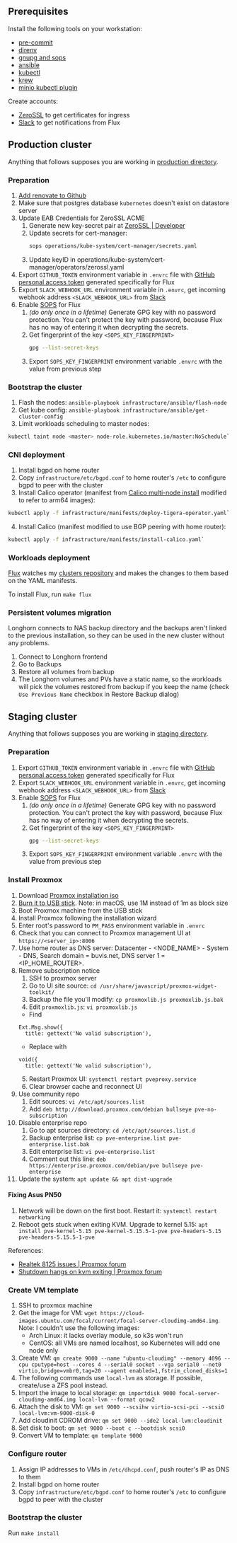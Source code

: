 ## Prerequisites

Install the following tools on your workstation:

- [pre-commit](https://pre-commit.com/#installation)
- [direnv](https://direnv.net/docs/installation.html)
- [gnupg and sops](https://fluxcd.io/docs/guides/mozilla-sops/)
- [ansible](https://docs.ansible.com/ansible/latest/installation_guide/intro_installation.html)
- [kubectl](https://kubernetes.io/docs/tasks/tools/#kubectl)
- [krew](https://krew.sigs.k8s.io/docs/user-guide/setup/install/)
- [minio kubectl plugin](https://github.com/minio/operator/tree/master/kubectl-minio)

Create accounts:

- [ZeroSSL](https://app.zerossl.com/signup) to get certificates for ingress
- [Slack](https://slack.com/get-started#/createnew) to get notifications from Flux

## Production cluster

Anything that follows supposes you are working in [production directory](https://github.com/buvis-net/clusters/tree/main/production).

### Preparation

1. [Add renovate to Github](https://github.com/marketplace/renovate)
2. Make sure that postgres database `kubernetes` doesn't exist on datastore server
3. Update EAB Credentials for ZeroSSL ACME
    1. Generate new key-secret pair at [ZeroSSL | Developer](https://app.zerossl.com/developer)
    2. Update secrets for cert-manager:
        ```bash
        sops operations/kube-system/cert-manager/secrets.yaml
        ```
    3. Update keyID in operations/kube-system/cert-manager/operators/zerossl.yaml
4. Export `GITHUB_TOKEN` environment variable in `.envrc` file with [GitHub personal access token](https://github.com/settings/tokens) generated specifically for Flux
5. Export `SLACK_WEBHOOK_URL` environment variable in `.envrc`, get incoming webhook address `<SLACK_WEBHOOK_URL>` from [Slack](https://api.slack.com/apps)
6. Enable [SOPS](https://github.com/mozilla/sops) for Flux
    1. *(do only once in a lifetime)* Generate GPG key with no password protection. You can't protect the key with password, because Flux has no way of entering it when decrypting the secrets.
    2. Get fingerprint of the key `<SOPS_KEY_FINGERPRINT>`
        ```bash
        gpg --list-secret-keys
        ```
    3. Export `SOPS_KEY_FINGERPRINT` environment variable `.envrc` with the value from previous step

### Bootstrap the cluster

1. Flash the nodes: `ansible-playbook infrastructure/ansible/flash-node`
2. Get kube config: `ansible-playbook infrastructure/ansible/get-cluster-config`
3. Limit workloads scheduling to master nodes:
```bash
kubectl taint node <master> node-role.kubernetes.io/master:NoSchedule`
```

### CNI deployment

1. Install bgpd on home router
2. Copy `infrastructure/etc/bgpd.conf` to home router's `/etc` to configure bgpd to peer with the cluster
3. Install Calico operator (manifest from [Calico multi-node install](https://docs.projectcalico.org/getting-started/kubernetes/k3s/multi-node-install) modified to refer to arm64 images):
```bash
kubectl apply -f infrastructure/manifests/deploy-tigera-operator.yaml`
```
4. Install Calico (manifest modified to use BGP peering with home router):
```bash
kubectl apply -f infrastructure/manifests/install-calico.yaml`
```

### Workloads deployment

[Flux](https://github.com/fluxcd/flux2) watches my [clusters repository](https://github.com/buvis-net/clusters) and makes the changes to them based on the YAML manifests.

To install Flux, run `make flux`

### Persistent volumes migration

Longhorn connects to NAS backup directory and the backups aren't linked to the previous installation, so they can be used in the new cluster without any problems.

1. Connect to Longhorn frontend
2. Go to Backups
3. Restore all volumes from backup
4. The Longhorn volumes and PVs have a static name, so the workloads will pick the volumes restored from backup if you keep the name (check `Use Previous Name` checkbox in Restore Backup dialog)

## Staging cluster

Anything that follows supposes you are working in [staging directory](https://github.com/buvis-net/clusters/tree/main/staging).

### Preparation

1. Export `GITHUB_TOKEN` environment variable in `.envrc` file with [GitHub personal access token](https://github.com/settings/tokens) generated specifically for Flux
2. Export `SLACK_WEBHOOK_URL` environment variable in `.envrc`, get incoming webhook address `<SLACK_WEBHOOK_URL>` from [Slack](https://api.slack.com/apps)
3. Enable [SOPS](https://github.com/mozilla/sops) for Flux
    1. *(do only once in a lifetime)* Generate GPG key with no password protection. You can't protect the key with password, because Flux has no way of entering it when decrypting the secrets.
    2. Get fingerprint of the key `<SOPS_KEY_FINGERPRINT>`
        ```bash
        gpg --list-secret-keys
        ```
    3. Export `SOPS_KEY_FINGERPRINT` environment variable `.envrc` with the value from previous step

### Install Proxmox

1. Download [Proxmox installation iso](https://www.proxmox.com/en/downloads/category/iso-images-pve)
2. [Burn it to USB stick](https://pve.proxmox.com/wiki/Prepare_Installation_Media). Note: in macOS, use 1M instead of 1m as block size
3. Boot Proxmox machine from the USB stick
4. Install Proxmox following the installation wizard
5. Enter root's password to `PM_PASS` environment variable in `.envrc`
6. Check that you can connect to Proxmox management UI at `https://<server_ip>:8006`
7. Use home router as DNS server: Datacenter - <NODE_NAME> - System - DNS, Search domain = buvis.net, DNS server 1 = <IP_HOME_ROUTER>.
8. Remove subscription notice
    1. SSH to proxmox server
    2. Go to UI site source: `cd /usr/share/javascript/proxmox-widget-toolkit/`
    3. Backup the file you'll modify: `cp proxmoxlib.js proxmoxlib.js.bak`
    4. Edit `proxmoxlib.js`: `vi proxmoxlib.js`
      - Find
      ```
      Ext.Msg.show({
        title: gettext('No valid subscription'),
      ```
      - Replace with
      ```
      void({
        title: gettext('No valid subscription'),
      ```
    5. Restart Proxmox UI: `systemctl restart pveproxy.service`
    6. Clear browser cache and reconnect UI
9. Use community repo
    1. Edit sources: `vi /etc/apt/sources.list`
    2. Add `deb http://download.proxmox.com/debian bullseye pve-no-subscription`
10. Disable enterprise repo
    1. Go to apt sources directory: `cd /etc/apt/sources.list.d`
    2. Backup enterprise list: `cp pve-enterprise.list pve-enterprise.list.bak`
    3. Edit enterprise list: `vi pve-enterprise.list`
    4. Comment out this line: `deb https://enterprise.proxmox.com/debian/pve bullseye pve-enterprise`
11. Update the system: `apt update && apt dist-upgrade`

#### Fixing Asus PN50

1. Network will be down on the first boot. Restart it: `systemctl restart networking`
2. Reboot gets stuck when exiting KVM. Upgrade to kernel 5.15: `apt install pve-kernel-5.15 pve-kernel-5.15.5-1-pve pve-headers-5.15 pve-headers-5.15.5-1-pve`

References:

- [Realtek 8125 issues | Proxmox forum](https://forum.proxmox.com/threads/another-realtek-8125-funny.102240/)
- [Shutdown hangs on kvm exiting | Proxmox forum](https://forum.proxmox.com/threads/shutdown-hangs-on-kvm-exiting-hardware-virtualization.101914/)

### Create VM template

1. SSH to proxmox machine
2. Get the image for VM: `wget https://cloud-images.ubuntu.com/focal/current/focal-server-cloudimg-amd64.img`.
    Note: I couldn't use the following images:
    - Arch Linux: it lacks overlay module, so k3s won't run
    - CentOS: all VMs are named localhost, so Kubernetes will add one node only
3. Create VM: `qm create 9000 --name "ubuntu-cloudimg" --memory 4096 --cpu cputype=host --cores 4 --serial0 socket --vga serial0 --net0 virtio,bridge=vmbr0,tag=20 --agent enabled=1,fstrim_cloned_disks=1`
4. The following commands use `local-lvm` as storage. If possible, create/use a ZFS pool instead.
5. Import the image to local storage: `qm importdisk 9000 focal-server-cloudimg-amd64.img local-lvm --format qcow2`
6. Attach the disk to VM: `qm set 9000 --scsihw virtio-scsi-pci --scsi0 local-lvm:vm-9000-disk-0`
7. Add cloudinit CDROM drive: `qm set 9000 --ide2 local-lvm:cloudinit`
8. Set disk to boot: `qm set 9000 --boot c --bootdisk scsi0`
9. Convert VM to template: `qm template 9000`

### Configure router

1. Assign IP addresses to VMs in `/etc/dhcpd.conf`, push router's IP as DNS to them
2. Install bgpd on home router
3. Copy `infrastructure/etc/bgpd.conf` to home router's `/etc` to configure bgpd to peer with the cluster

### Bootstrap the cluster

Run `make install`
